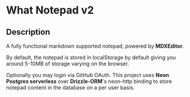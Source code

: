# What Notepad v2

## Description
A fully functional markdown supported notepad, powered by **MDXEditor**. 

By default, the notepad is stored in localStorage by default giving you around 5-10MB of storage varying on the browser.

Optionally you may login via GitHub OAuth. This project uses **Neon Postgres serverless** over **Drizzle-ORM**'s neon-http binding to store notepad content in the database on a per user basis.

